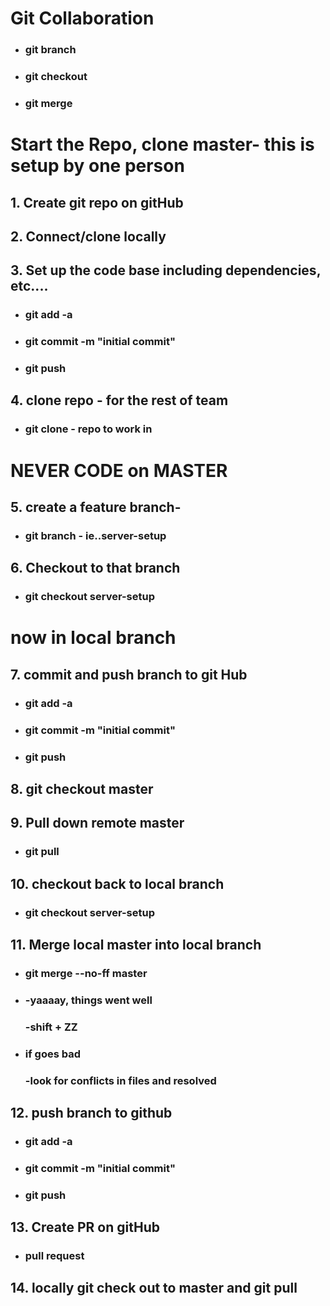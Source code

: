 # Git Collaboration

* ### git branch
* ### git checkout
* ### git merge


# Start the Repo, clone master- this is setup by one person
## 1. Create git repo on gitHub
## 2. Connect/clone locally
## 3. Set up the code base including dependencies, etc....
* ### git add -a
* ### git commit -m "initial commit"
* ### git push 

 ## 4. clone repo - for the rest of team
* ### git clone - repo to work in

# NEVER CODE on MASTER

## 5. create a feature branch-
* ### git branch - ie..server-setup
## 6. Checkout to that branch
* ### git checkout server-setup
# now in local branch
## 7. commit and push branch to git Hub
* ### git add -a
* ### git commit -m "initial commit"
* ### git push 
## 8. git checkout master
## 9. Pull down remote master
* ### git pull
## 10. checkout back to local branch
* ### git checkout server-setup
## 11. Merge local master into local branch
* ### git merge --no-ff master
*   ### -yaaaay, things went well
    ### -shift + ZZ 
* ###  if goes bad
    ### -look for conflicts in files and resolved
## 12. push branch to github
* ### git add -a
* ### git commit -m "initial commit"
* ### git push 

## 13. Create PR on gitHub
* ### pull request

## 14. locally git check out to master and git pull







